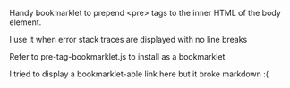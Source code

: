 Handy bookmarklet to prepend \<pre\> tags to the inner HTML of the body element.

I use it when error stack traces are displayed with no line breaks

Refer to pre-tag-bookmarklet.js to install as a bookmarklet

I tried to display a bookmarklet-able link here but it broke markdown :(

